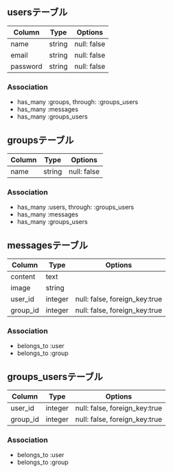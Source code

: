 ## usersテーブル
|Column|Type|Options|
|------|----|-------|
|name|string|null: false|
|email|string|null: false|
|password|string|null: false|

### Association
- has_many :groups,  through:  :groups_users
- has_many :messages
- has_many :groups_users

## groupsテーブル
|Column|Type|Options|
|------|----|-------|
|name|string|null: false|

### Association
- has_many :users,  through:  :groups_users
- has_many :messages
- has_many :groups_users


## messagesテーブル
|Column|Type|Options|
|------|----|-------|
|content|text|
|image|string|
|user_id|integer|null: false, foreign_key:true|
|group_id|integer|null: false, foreign_key:true|

### Association
- belongs_to :user
- belongs_to :group


## groups_usersテーブル
|Column|Type|Options|
|------|----|-------|
|user_id|integer|null: false, foreign_key:true|
|group_id|integer|null: false, foreign_key:true|

### Association
- belongs_to :user
- belongs_to :group